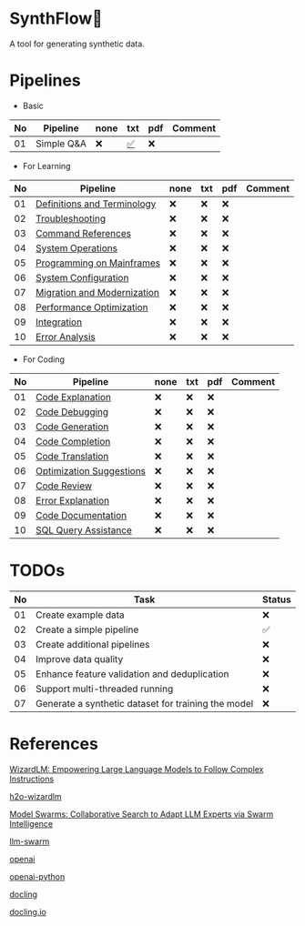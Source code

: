 # SynthFlow💨

A tool for generating synthetic data.

# Pipelines

- Basic

|No|Pipeline|none|txt|pdf|Comment|
|---|---|---|---|---|---|
|01|Simple Q&A|❌|[✅](pipelines/Basic.py)|❌||

- For Learning

|No|Pipeline|none|txt|pdf|Comment|
|---|---|---|---|---|---|
|01|[Definitions and Terminology](docs/mainframe_learning_instruction_data.md#1-definitions-and-terminology)|❌|❌|❌||
|02|[Troubleshooting](docs/mainframe_learning_instruction_data.md#2-troubleshooting)|❌|❌|❌||
|03|[Command References](docs/mainframe_learning_instruction_data.md#3-command-references)|❌|❌|❌||
|04|[System Operations](docs/mainframe_learning_instruction_data.md#4-system-operations)|❌|❌|❌||
|05|[Programming on Mainframes](docs/mainframe_learning_instruction_data.md#5-programming-on-mainframes)|❌|❌|❌||
|06|[System Configuration](docs/mainframe_learning_instruction_data.md#6-system-configuration)|❌|❌|❌||
|07|[Migration and Modernization](docs/mainframe_learning_instruction_data.md#7-migration-and-modernization)|❌|❌|❌||
|08|[Performance Optimization](docs/mainframe_learning_instruction_data.md#8-performance-optimization)|❌|❌|❌||
|09|[Integration](docs/mainframe_learning_instruction_data.md#9-integration)|❌|❌|❌||
|10|[Error Analysis](docs/mainframe_learning_instruction_data.md#10-error-analysis)|❌|❌|❌||

- For Coding

|No|Pipeline|none|txt|pdf|Comment|
|---|---|---|---|---|---|
|01|[Code Explanation](docs/coding_instruction_data.md#1-code-explanation)|❌|❌|❌||
|02|[Code Debugging](docs/coding_instruction_data.md#2-code-debugging)|❌|❌|❌||
|03|[Code Generation](docs/coding_instruction_data.md#3-code-generation)|❌|❌|❌||
|04|[Code Completion](docs/coding_instruction_data.md#4-code-completion)|❌|❌|❌||
|05|[Code Translation](docs/coding_instruction_data.md#5-code-translation)|❌|❌|❌||
|06|[Optimization Suggestions](docs/coding_instruction_data.md#6-optimization-suggestions)|❌|❌|❌||
|07|[Code Review](docs/coding_instruction_data.md#7-code-review)|❌|❌|❌||
|08|[Error Explanation](docs/coding_instruction_data.md#8-error-explanation)|❌|❌|❌||
|09|[Code Documentation](docs/coding_instruction_data.md#9-code-documentation)|❌|❌|❌||
|10|[SQL Query Assistance](docs/coding_instruction_data.md#10-sql-query-assistance)|❌|❌|❌||

# TODOs
| No | Task                                         | Status |
|----|----------------------------------------------|--------|
| 01 | Create example data                          | ❌     |
| 02 | Create a simple pipeline                     | ✅     |
| 03 | Create additional pipelines                  | ❌     |
| 04 | Improve data quality                         | ❌     |
| 05 | Enhance feature validation and deduplication | ❌     |
| 06 | Support multi-threaded running               | ❌     |
| 07 | Generate a synthetic dataset for training the model | ❌ |

# References

[WizardLM: Empowering Large Language Models to Follow Complex Instructions](https://arxiv.org/abs/2304.12244)

[h2o-wizardlm](https://github.com/h2oai/h2o-wizardlm?tab=readme-ov-file)

[Model Swarms: Collaborative Search to Adapt LLM Experts via Swarm Intelligence](https://arxiv.org/abs/2410.11163)

[llm-swarm](https://github.com/huggingface/llm-swarm)

[openai](https://platform.openai.com/docs/overview)

[openai-python](https://github.com/locchh/openai-python)

[docling](https://github.com/DS4SD/docling)

[docling.io](https://ds4sd.github.io/docling/#ibm-open-source-ai)
